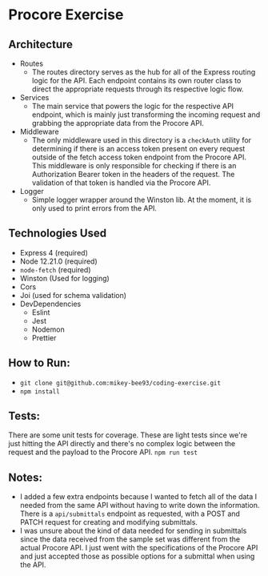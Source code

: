 # Procore Exercise

## Architecture

- Routes
  - The routes directory serves as the hub for all of the Express routing logic for the API. Each endpoint contains its own router class to direct the appropriate requests through its respective logic flow.
- Services
  - The main service that powers the logic for the respective API endpoint, which is mainly just transforming the incoming request and grabbing the appropriate data from the Procore API.
- Middleware
  - The only middleware used in this directory is a `checkAuth` utility for determining if there is an access token present on every request outside of the fetch access token endpoint from the Procore API. This middleware is only responsible for checking if there is an Authorization Bearer token in the headers of the request. The validation of that token is handled via the Procore API.
- Logger
  - Simple logger wrapper around the Winston lib. At the moment, it is only used to print errors from the API.

## Technologies Used

- Express 4 (required)
- Node 12.21.0 (required)
- `node-fetch` (required)
- Winston (Used for logging)
- Cors
- Joi (used for schema validation)
- DevDependencies
  - Eslint
  - Jest
  - Nodemon
  - Prettier

## How to Run:

- `git clone git@github.com:mikey-bee93/coding-exercise.git`
- `npm install`

## Tests:

There are some unit tests for coverage. These are light tests since we're just hitting the API directly and there's no complex logic between the request and the payload to the Procore API.
`npm run test`

## Notes:

- I added a few extra endpoints because I wanted to fetch all of the data I needed from the same API without having to write down the information. There is a `api/submittals` endpoint as requested, with a POST and PATCH request for creating and modifying submittals.
- I was unsure about the kind of data needed for sending in submittals since the data received from the sample set was different from the actual Procore API. I just went with the specifications of the Procore API and just accepted those as possible options for a submittal when using the API.
